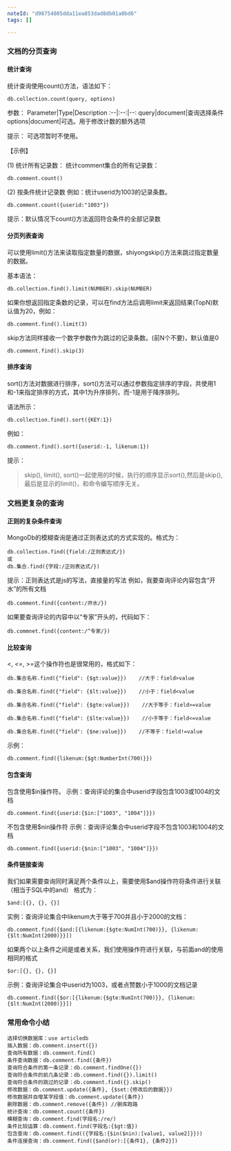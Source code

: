 ```yaml
---
noteId: "d98754805dda11ea853dad8db01a0bd6"
tags: []

---
```


### 文档的分页查询
#### 统计查询
统计查询使用count()方法，语法如下：
```
db.collection.count(query, options)

```
参数：
Parameter|Type|Description
:--|:--:|--:
query|document|查询选择条件
options|document|可选。用于修改计数的额外选项

提示：
可选项暂时不使用。

【示例】

(1) 统计所有记录数：
统计comment集合的所有记录数：
```
db.comment.count()
```
(2) 按条件统计记录数
例如：统计userid为1003的记录条数。
```
db.comment.count({userid:"1003"})

```
提示：默认情况下count()方法返回符合条件的全部记录数

#### 分页列表查询
可以使用limit()方法来读取指定数量的数据，shiyongskip()方法来跳过指定数量的数据。

基本语法：
```
db.collection.find().limit(NUMBER).skip(NUMBER)

```

如果你想返回指定条数的记录，可以在find方法后调用limit来返回结果(TopN)默认值为20，例如：
```
db.comment.find().limit(3)

```

skip方法同样接收一个数字参数作为跳过的记录条数。(前N个不要)，默认值是0
```
db.comment.find().skip(3)

```

#### 排序查询
sort()方法对数据进行排序，sort()方法可以通过参数指定排序的字段，共使用1和-1来指定排序的方式，其中1为升序排列，而-1是用于降序排列。

语法所示：
```
db.collection.find().sort({KEY:1})

```
例如：
```
db.comment.find().sort({userid:-1, likenum:1})

```
提示：
> skip(), limit(), sort()一起使用的时候，执行的顺序显示sort(),然后是skip(),最后是显示的limit()，和命令编写顺序无关。


### 文档更复杂的查询
#### 正则的复杂条件查询
MongoDb的模糊查询是通过正则表达式的方式实现的。格式为：
```
db.collection.find({field:/正则表达式/})
或
db.集合.find({字段:/正则表达式/})

```
提示：正则表达式是js的写法，直接量的写法
例如，我要查询评论内容包含“开水”的所有文档
```
db.comment.find({content:/开水/})

```
如果要查询评论的内容中以“专家”开头的，代码如下：
```
db.commnet.find({content:/^专家/})

```
#### 比较查询
<, <=, >=这个操作符也是很常用的，格式如下：
```
db.集合名称.find({"field": {$gt:value}})    //大于：field>value

db.集合名称.find({"field": {$lt:value}})    //小于：field<value

db.集合名称.find({"field": {$gte:value}})    //大于等于：field>=value

db.集合名称.find({"field": {$lte:value}})    //小于等于：field<=value

db.集合名称.find({"field": {$ne:value}})    //不等于：field!=value

```

示例：
```
db.comment.find({likenum:{$gt:NumberInt(700)}})

```

#### 包含查询

包含使用$in操作符。
示例：查询评论的集合中userid字段包含1003或1004的文档
```
db.comment.find({userid:{$in:["1003", "1004"]}})
```

不包含使用$nin操作符
示例：查询评论集合中userid字段不包含1003和1004的文档
```
db.comment.find({userid:{$nin:["1003", "1004"]}})
```

#### 条件链接查询
我们如果需要查询同时满足两个条件以上，需要使用$and操作符将条件进行关联（相当于SQL中的and）
格式为：
```
$and:[{}, {}, {}]
```
实例：查询评论集合中likenum大于等于700并且小于2000的文档：
```
db.comment.find({$and:[{likenum:{$gte:NumInt(700)}}, {likenum:{$lt:NumInt(2000)}}])

```
如果两个以上条件之间是或者关系，我们使用操作符进行关联，与前面and的使用相同的格式
```
$or:[{}, {}, {}]
```
示例：查询评论集合中userid为1003，或者点赞数小于1000的文档记录
```
db.comment.find({$or:[{likenum:{$gte:NumInt(700)}}, {likenum:{$lt:NumInt(2000)}}])

```

### 常用命令小结
```
选择切换数据库：use articledb
插入数据：db.comment.insert({})
查询所有数据：db.comment.find()
条件查询数据：db.comment.find({条件})
查询符合条件的第一条记录：db.comment.findOne({})
查询符合条件的前几条记录：db.comment.find({}).limit()
查询符合条件的跳过的记录：db.comment.find({}.skip()
修改数据：db.comment.update({条件}, {$set:{修改后的数据}})
修改数据并自增某字段值：db.comment.update({条件})
删除数据：db.comment.remove({条件}) //删库跑路
统计查询：db.comment.count({条件})
模糊查询：db.comment.find(字段名:/re/)
条件比较运算：db.comment.find(字段名:{$gt:值})
包含查询：db.comment.find(({字段名:{$in($nin):[value1, value2]}}))
条件连接查询：db.comment.find({$and(or):[{条件1}, {条件2}])
```
